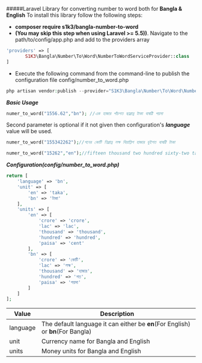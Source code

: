 #####Laravel Library for converting number to word both for **Bangla & English**
To install this library follow the following steps:
* **composer require s1k3/bangla-number-to-word**
* **(You may skip this step when using Laravel >= 5.5))**. Navigate to the path/to/config/app.php and add  to the providers array
 ``` php
 'providers' => [
        S1K3\Bangla\Number\To\Word\NumberToWordServiceProvider::class
 ]
 ```
* Execute the following command from the command-line to publish the configuration file config/number_to_word.php
``` php
php artisan vendor:publish --provider="S1K3\Bangla\Number\To\Word\NumberToWordServiceProvider"
```

***Basic Usage***
```php
numer_to_word("1556.62","bn"); //এক হাজার পাঁচশত ছাপ্পান্ন টাকা বাষট্টি পয়সা
```
Second parameter is optional if it not given then configuration's ***language*** value will be used.
```php
numer_to_word("155342262");//পনের কোটি তিপ্পান্ন লক্ষ বিয়াল্লিশ হাজার দুইশত বাষট্টি টাকা
```
```php
numer_to_word("15262","en");//fifteen thousand two hundred sixty-two taka
```
***Configuration(config/number_to_word.php)***
```php
return [
    'language' => 'bn',
    'unit' => [
        'en' => 'taka',
        'bn' => 'টাকা'
    ],
    'units' => [
        'en' => [
            'crore' => 'crore',
            'lac' => 'lac',
            'thousand' => 'thousand',
            'hundred' => 'hundred',
            'paisa' => 'cent'
        ],
        'bn' => [
            'crore' => 'কোটি',
            'lac' => 'লক্ষ',
            'thousand' => 'হাজার',
            'hundred' => 'শত',
            'paisa' => 'পয়সা'
        ]
    ]
];

```
Value | Description
------------ | -------------
language | The default language it can either be **en**(For English) or **bn**(For Bangla) 
unit | Currency name for Bangla and English
units | Money units for Bangla and English

